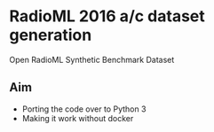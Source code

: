 # RadioML 2016 a/c dataset generation 
Open RadioML Synthetic Benchmark Dataset

## Aim 

* Porting the code over to Python 3 
* Making it work without docker
